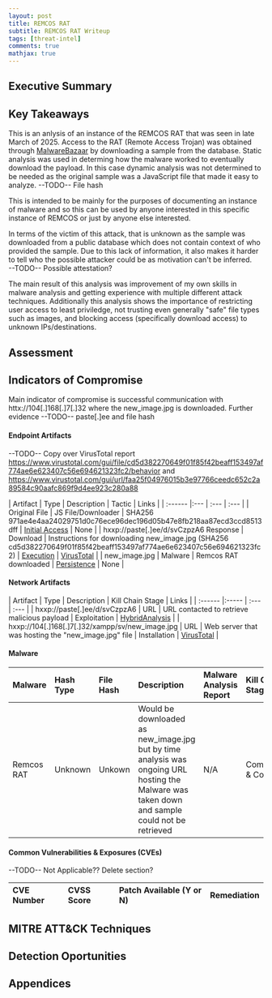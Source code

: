 ```yaml
---
layout: post
title: REMCOS RAT
subtitle: REMCOS RAT Writeup
tags: [threat-intel]
comments: true
mathjax: true
---
```


## Executive Summary
 

## Key Takeaways  
This is an anlysis of an instance of the REMCOS RAT that was seen in late March of 2025. Access to the RAT (Remote Access Trojan) was obtained through [MalwareBazaar](https://bazaar.abuse.ch/) by downloading a sample from the database. Static analysis was used in determing how the malware worked to eventually download the payload. In this case dynamic analysis was not determined to be needed as the original sample was a JavaScript file that made it easy to analyze. 
  --TODO-- File hash

This is intended to be mainly for the purposes of documenting an instance of malware and so this can be used by anyone interested in this specific instance of REMCOS or just by anyone else interested. 
  
In terms of the victim of this attack, that is unknown as the sample was downloaded from a public database which does not contain context of who provided the sample. Due to this lack of information, it also makes it harder to tell who the possible attacker could be as motivation can't be inferred.  
--TODO-- Possible attestation?  
  
The main result of this analysis was improvement of my own skills in malware analysis and getting experience with multiple different attack techniques. Additionally this analysis shows the importance of restricting user access to least priviledge, not trusting even generally "safe" file types such as images, and blocking access (specifically download access) to unknown IPs/destinations. 
## Assessment

## Indicators of Compromise


Main indicator of compromise is successful communication with httx://104[.]168[.]7[.]32 where the new_image.jpg is downloaded. Further evidence 
--TODO-- paste[.]ee and file hash

#### Endpoint Artifacts 
--TODO-- Copy over VirusTotal report https://www.virustotal.com/gui/file/cd5d382270649f01f85f42beaff153497af774ae6e623407c56e694621323fc2/behavior  and https://www.virustotal.com/gui/url/faa25f04976015b3e97766ceedc652c2a89584c90aafc869f9d4ee923c280a88 

| Artifact | Type | Description | Tactic | Links |
| :------ |:--- | :--- | :--- |
| Original File | JS File/Downloader | SHA256 971ae4e4aa24029751d0c76ece96dec196d05b47e8fb218aa87ecd3ccd8513dff | [Initial Access](https://attack.mitre.org/tactics/TA0001/) | None |
| hxxp://paste[.]ee/d/svCzpzA6 Response | Download | Instructions for downloading new_image.jpg (SHA256 cd5d382270649f01f85f42beaff153497af774ae6e623407c56e694621323fc2) | [Execution](https://attack.mitre.org/tactics/TA0002/) | [VirusTotal](https://www.virustotal.com/gui/file/cd5d382270649f01f85f42beaff153497af774ae6e623407c56e694621323fc2/detection) |
| new_image.jpg | Malware | Remcos RAT downloaded | [Persistence](https://attack.mitre.org/tactics/TA0003/) | None |

#### Network Artifacts

| Artifact | Type | Description | Kill Chain Stage | Links |
| :------ |:----- | :--- | :--- |
| hxxp://paste[.]ee/d/svCzpzA6 | URL | URL contacted to retrieve malicious payload | Exploitation | [HybridAnalysis](https://hybrid-analysis.com/sample/0be185a53ab1c55478115df977406722afb37fa6e81dfbf81610d9acd32ce1f8) | 
| hxxp://104[.]168[.]7[.]32/xampp/sv/new_image.jpg | URL | Web server that was hosting the "new_image.jpg" file | Installation | [VirusTotal](https://www.virustotal.com/gui/url/faa25f04976015b3e97766ceedc652c2a89584c90aafc869f9d4ee923c280a88) |

#### Malware

| Malware | Hash Type | File Hash | Description | Malware Analysis Report | Kill Chain Stage |
| :------ |:----- | :--- | :--- | :--- | :----- |
|Remcos RAT | Unknown | Unkown | Would be downloaded as new_image.jpg but by time analysis was ongoing URL hosting the Malware was taken down and sample could not be retrieved | N/A | Command & Control |

#### Common Vulnerabilities & Exposures (CVEs)

--TODO-- Not Applicable?? Delete section?

| CVE Number | CVSS Score | Patch Available (Y or N) | Remediation |
| :------ |:----- | :--- | :--- |

## MITRE ATT&CK Techniques

## Detection Oportunities

## Appendices